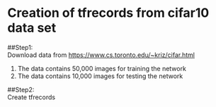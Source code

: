 # Creation of tfrecords from cifar10 data set

##Step1:  
Download data from https://www.cs.toronto.edu/~kriz/cifar.html  
1. The data contains 50,000 images for training the network  
2. The data contains 10,000 images for testing the network  

##Step2:  
Create tfrecords

